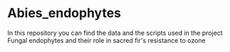 # Abies_endophytes
In this repository you can find the data and the scripts used in the project Fungal endophytes and their role in sacred fir's resistance to ozone

